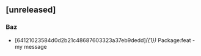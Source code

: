 ## [unreleased]

### Baz

- [64121023584d0d2b21c48687603323a37eb9dedd]*({1})* Package:feat - my message
